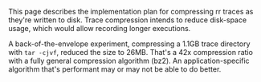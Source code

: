 This page describes the implementation plan for compressing rr traces as they're written to disk.  Trace compression intends to reduce disk-space usage, which would allow recording longer executions.

A back-of-the-envelope experiment, compressing a 1.1GB trace directory with `tar -cjvf`, reduced the size to 26MB.  That's a 42x compression ratio with a fully general compression algorithm (bz2).  An application-specific algorithm that's performant may or may not be able to do better.